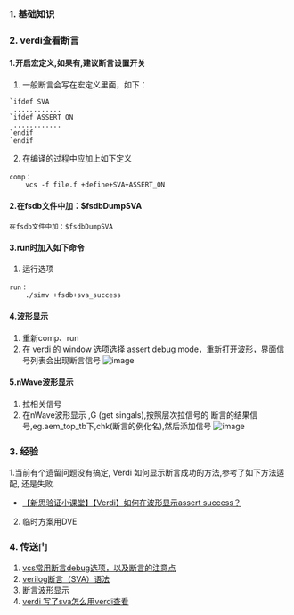 ### 1. 基础知识

### 2. verdi查看断言
#### 1.开启宏定义,如果有,建议断言设置开关
1. 一般断言会写在宏定义里面，如下：
~~~
`ifdef SVA
 ............
`ifdef ASSERT_ON
 ............
`endif
`endif

~~~
2. 在编译的过程中应加上如下定义
~~~
comp：
	vcs -f file.f +define+SVA+ASSERT_ON
~~~
#### 2.在fsdb文件中加：$fsdbDumpSVA
~~~
在fsdb文件中加：$fsdbDumpSVA
~~~
#### 3.run时加入如下命令
1. 运行选项
~~~
run：
	./simv +fsdb+sva_success
~~~

#### 4.波形显示
1. 重新comp、run
2. 在 verdi 的 window 选项选择 assert debug mode，重新打开波形，界面信号列表会出现断言信号
![image](https://github.com/bulaqi/IC-DV.github.io/assets/55919713/cc473af7-dc66-413f-b22d-613835e0fcd1)

#### 5.nWave波形显示
1. 拉相关信号
2. 在nWave波形显示 ,G (get singals),按照层次拉信号的 断言的结果信号,eg.aem_top_tb下,chk(断言的例化名),然后添加信号
![image](https://github.com/bulaqi/IC-DV.github.io/assets/55919713/9dd5f89b-1e8c-4f9e-af7b-0cae242765a8)

### 3. 经验
1.当前有个遗留问题没有搞定, Verdi 如何显示断言成功的方法,参考了如下方法适配, 还是失败.
- [【新思验证小课堂】【Verdi】如何在波形显示assert success？](https://www.bilibili.com/video/BV1Lz4y1T7EQ/?spm_id_from=333.999.0.0&vd_source=4961046a0ef4f6531d203062fb9d2390)
2. 临时方案用DVE

### 4. 传送门
1. [vcs常用断言debug选项，以及断言的注意点](https://blog.csdn.net/geter_CS/article/details/125006646)
2. [verilog断言（SVA）语法](https://blog.csdn.net/weixin_44857476/article/details/115876136?spm=1001.2101.3001.6650.1&utm_medium=distribute.pc_relevant.none-task-blog-2%7Edefault%7ECTRLIST%7ERate-1-115876136-blog-125006646.235%5Ev38%5Epc_relevant_yljh&depth_1-utm_source=distribute.pc_relevant.none-task-blog-2%7Edefault%7ECTRLIST%7ERate-1-115876136-blog-125006646.235%5Ev38%5Epc_relevant_yljh&utm_relevant_index=2)
3. [断言波形显示](https://blog.csdn.net/Shu_0223/article/details/108362364#:~:text=%E6%96%87%E7%AB%A0%E7%9B%AE%E5%BD%95%E4%B8%80%E3%80%81%E4%B8%BA%E4%BD%95%E8%A6%81%E5%9C%A8%E6%B3%A2%E5%BD%A2%E4%B8%AD%E6%98%BE%E7%A4%BA%E6%96%AD%E8%A8%80%EF%BC%9F,%E4%BA%8C%E3%80%81%E6%93%8D%E4%BD%9C%E6%AD%A5%E9%AA%A41.%E5%BC%80%E5%90%AF%E5%AE%8F%E5%AE%9A%E4%B9%892.%E5%9C%A8fsdb%E6%96%87%E4%BB%B6%E4%B8%AD%E5%8A%A0%EF%BC%9A%24fsdbDumpSVA3.run%E6%97%B6%E5%8A%A0%E5%85%A5%E5%A6%82%E4%B8%8B%E5%91%BD%E4%BB%A44.%E6%B3%A2%E5%BD%A2%E6%98%BE%E7%A4%BA%E4%B8%80%E3%80%81%E4%B8%BA%E4%BD%95%E8%A6%81%E5%9C%A8%E6%B3%A2%E5%BD%A2%E4%B8%AD%E6%98%BE%E7%A4%BA%E6%96%AD%E8%A8%80%EF%BC%9F%20%E4%BD%BF%E7%94%A8%E6%96%AD%E8%A8%80%E5%8F%AF%E4%BB%A5%E6%9C%89%E6%95%88%E5%9C%B0%E6%A3%80%E6%B5%8B%E6%B3%A2%E5%BD%A2%E6%97%B6%E5%BA%8F%EF%BC%8C%E5%9C%A8%E6%B3%A2%E5%BD%A2%E4%B8%AD%E8%A7%82%E5%AF%9F%E6%96%AD%E8%A8%80%E8%83%BD%E6%9B%B4%E6%96%B9%E4%BE%BF%E4%B8%94%E5%BF%AB%E9%80%9F%E7%9A%84%E5%AE%9A%E4%BD%8D%E5%87%BA%E9%94%99%E7%9A%84%E4%BD%8D%E7%BD%AE%E3%80%82)
4. [verdi 写了sva怎么用verdi查看](https://zhuanlan.zhihu.com/p/335264926)
